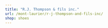 ```yaml
---
title: "R.J. Thompson & fils inc."
url: /mont-laurier/r-j-thompson-and-fils-inc/
shop: shoes
---
```

